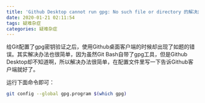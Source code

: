 ```yaml
---
title: 'Github Desktop cannot run gpg: No such file or directory 的解决办法'
date: 2020-01-21 02:11:54
tags: 疑难杂症
categories: 疑难杂症
---
```


给Git配置了gpg密钥验证之后，使用Github桌面客户端的时候却出现了如题的错误。其实解决办法也很简单，因为虽然Git Bash自带了gpg工具，但是Github Desktop却不知道啊，所以解决办法很简单，在配置文件里写一下告诉Github客户端就好了。

运行下面命令即可：

```bash
git config --global gpg.program $(which gpg)
```
